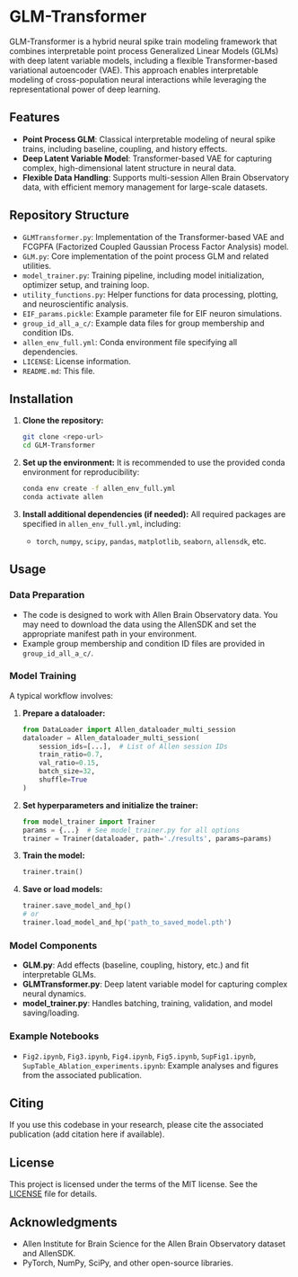 # GLM-Transformer

GLM-Transformer is a hybrid neural spike train modeling framework that combines interpretable point process Generalized Linear Models (GLMs) with deep latent variable models, including a flexible Transformer-based variational autoencoder (VAE). This approach enables interpretable modeling of cross-population neural interactions while leveraging the representational power of deep learning.

## Features

- **Point Process GLM**: Classical interpretable modeling of neural spike trains, including baseline, coupling, and history effects.
- **Deep Latent Variable Model**: Transformer-based VAE for capturing complex, high-dimensional latent structure in neural data.
- **Flexible Data Handling**: Supports multi-session Allen Brain Observatory data, with efficient memory management for large-scale datasets.

## Repository Structure

- `GLMTransformer.py`: Implementation of the Transformer-based VAE and FCGPFA (Factorized Coupled Gaussian Process Factor Analysis) model.
- `GLM.py`: Core implementation of the point process GLM and related utilities.
- `model_trainer.py`: Training pipeline, including model initialization, optimizer setup, and training loop.
- `utility_functions.py`: Helper functions for data processing, plotting, and neuroscientific analysis.
- `EIF_params.pickle`: Example parameter file for EIF neuron simulations.
- `group_id_all_a_c/`: Example data files for group membership and condition IDs.
- `allen_env_full.yml`: Conda environment file specifying all dependencies.
- `LICENSE`: License information.
- `README.md`: This file.

## Installation

1. **Clone the repository:**
   ```bash
   git clone <repo-url>
   cd GLM-Transformer
   ```

2. **Set up the environment:**
   It is recommended to use the provided conda environment for reproducibility:
   ```bash
   conda env create -f allen_env_full.yml
   conda activate allen
   ```

3. **Install additional dependencies (if needed):**
   All required packages are specified in `allen_env_full.yml`, including:
   - `torch`, `numpy`, `scipy`, `pandas`, `matplotlib`, `seaborn`, `allensdk`, etc.

## Usage

### Data Preparation

- The code is designed to work with Allen Brain Observatory data. You may need to download the data using the AllenSDK and set the appropriate manifest path in your environment.
- Example group membership and condition ID files are provided in `group_id_all_a_c/`.

### Model Training

A typical workflow involves:

1. **Prepare a dataloader:**
   ```python
   from DataLoader import Allen_dataloader_multi_session
   dataloader = Allen_dataloader_multi_session(
       session_ids=[...],  # List of Allen session IDs
       train_ratio=0.7,
       val_ratio=0.15,
       batch_size=32,
       shuffle=True
   )
   ```

2. **Set hyperparameters and initialize the trainer:**
   ```python
   from model_trainer import Trainer
   params = {...}  # See model_trainer.py for all options
   trainer = Trainer(dataloader, path='./results', params=params)
   ```

3. **Train the model:**
   ```python
   trainer.train()
   ```

4. **Save or load models:**
   ```python
   trainer.save_model_and_hp()
   # or
   trainer.load_model_and_hp('path_to_saved_model.pth')
   ```

### Model Components

- **GLM.py**: Add effects (baseline, coupling, history, etc.) and fit interpretable GLMs.
- **GLMTransformer.py**: Deep latent variable model for capturing complex neural dynamics.
- **model_trainer.py**: Handles batching, training, validation, and model saving/loading.

### Example Notebooks

- `Fig2.ipynb`, `Fig3.ipynb`, `Fig4.ipynb`, `Fig5.ipynb`, `SupFig1.ipynb`, `SupTable_Ablation_experiments.ipynb`: Example analyses and figures from the associated publication.

## Citing

If you use this codebase in your research, please cite the associated publication (add citation here if available).

## License

This project is licensed under the terms of the MIT license. See the [LICENSE](LICENSE) file for details.

## Acknowledgments

- Allen Institute for Brain Science for the Allen Brain Observatory dataset and AllenSDK.
- PyTorch, NumPy, SciPy, and other open-source libraries.

